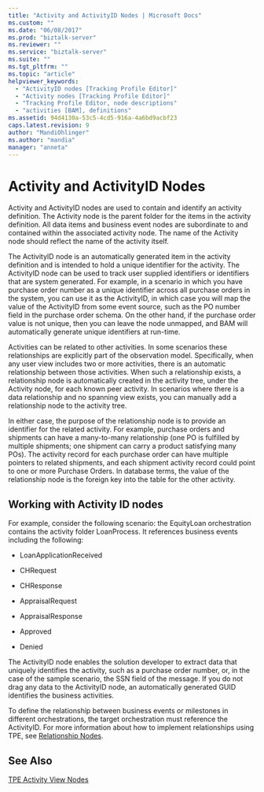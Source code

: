 ```yaml
---
title: "Activity and ActivityID Nodes | Microsoft Docs"
ms.custom: ""
ms.date: "06/08/2017"
ms.prod: "biztalk-server"
ms.reviewer: ""
ms.service: "biztalk-server"
ms.suite: ""
ms.tgt_pltfrm: ""
ms.topic: "article"
helpviewer_keywords: 
  - "ActivityID nodes [Tracking Profile Editor]"
  - "Activity nodes [Tracking Profile Editor]"
  - "Tracking Profile Editor, node descriptions"
  - "activities [BAM], definitions"
ms.assetid: 94d4130a-53c5-4cd5-916a-4a6bd9acbf23
caps.latest.revision: 9
author: "MandiOhlinger"
ms.author: "mandia"
manager: "anneta"
---
```

# Activity and ActivityID Nodes
Activity and ActivityID nodes are used to contain and identify an activity definition. The Activity node is the parent folder for the items in the activity definition. All data items and business event nodes are subordinate to and contained within the associated activity node. The name of the Activity node should reflect the name of the activity itself.  
  
 The ActivityID node is an automatically generated item in the activity definition and is intended to hold a unique identifier for the activity. The ActivityID node can be used to track user supplied identifiers or identifiers that are system generated. For example, in a scenario in which you have purchase order number as a unique identifier across all purchase orders in the system, you can use it as the ActivityID, in which case you will map the value of the ActivityID from some event source, such as the PO number field in the purchase order schema. On the other hand, if the purchase order value is not unique, then you can leave the node unmapped, and BAM will automatically generate unique identifiers at run-time.  
  
 Activities can be related to other activities. In some scenarios these relationships are explicitly part of the observation model.  Specifically, when any user view includes two or more activities, there is an automatic relationship between those activities.  When such a relationship exists, a relationship node is automatically created in the activity tree, under the Activity node, for each known peer activity. In scenarios where there  is a data relationship and no spanning view exists, you can manually add a relationship node to  the activity tree.  
  
 In either case, the purpose of the relationship node is to provide an identifier for the related activity. For example, purchase orders and shipments can have a many-to-many relationship (one PO is fulfilled by multiple shipments; one shipment can carry a product satisfying many POs).  The activity record for each purchase order can have multiple pointers to related shipments, and each shipment activity record could point to one or more Purchase Orders.  In database terms, the value of the relationship node is the foreign key into the table for the other activity.  
  
## Working with Activity ID nodes  
 For example, consider the following scenario: the EquityLoan orchestration contains the activity folder LoanProcess. It references business events including the following:  
  
-   LoanApplicationReceived  
  
-   CHRequest  
  
-   CHResponse  
  
-   AppraisalRequest  
  
-   AppraisalResponse  
  
-   Approved  
  
-   Denied  
  
 The ActivityID node enables the solution developer to extract data that uniquely identifies the activity, such as a purchase order number, or, in the case of the sample scenario, the SSN field of the message. If you do not drag any data to the ActivityID node, an automatically generated GUID identifies the business activities.  
  
 To define the relationship between business events or milestones in different orchestrations, the target orchestration must reference the ActivityID. For more information about how to implement relationships using TPE, see [Relationship Nodes](../core/relationship-nodes.md).  
  
## See Also  
 [TPE Activity View Nodes](../core/tpe-activity-view-nodes.md)